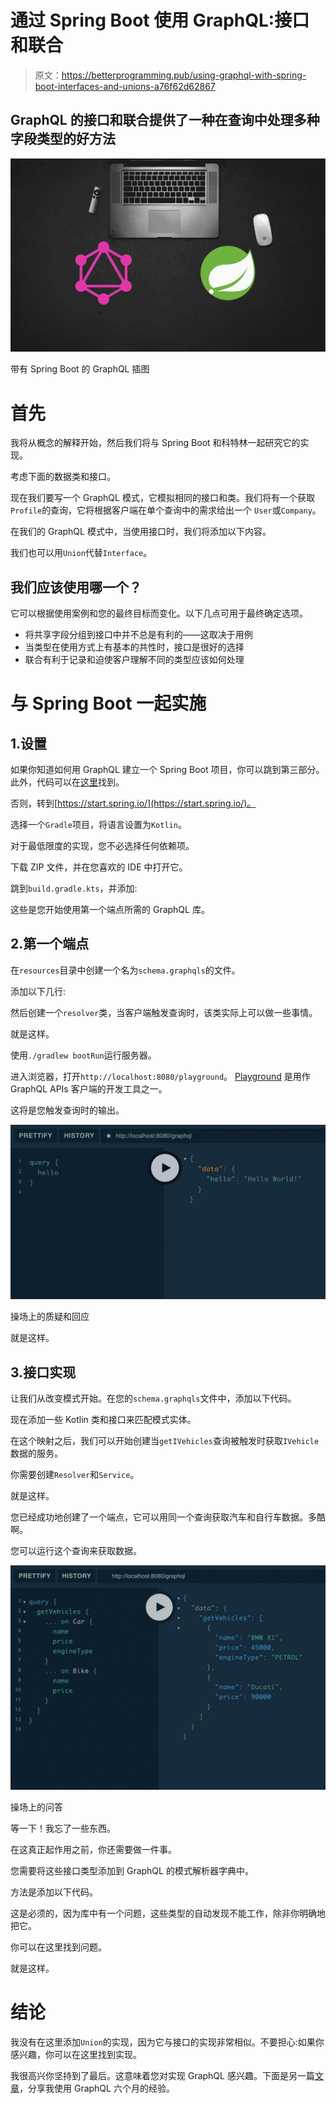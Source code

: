 # 通过 Spring Boot 使用 GraphQL:接口和联合

> 原文：<https://betterprogramming.pub/using-graphql-with-spring-boot-interfaces-and-unions-a76f62d62867>

## GraphQL 的接口和联合提供了一种在查询中处理多种字段类型的好方法

![](img/1568a7f63df2118d6bc517970d38967b.png)

带有 Spring Boot 的 GraphQL 插图

# 首先

我将从概念的解释开始，然后我们将与 Spring Boot 和科特林一起研究它的实现。

考虑下面的数据类和接口。

现在我们要写一个 GraphQL 模式，它模拟相同的接口和类。我们将有一个获取`Profile`的查询，它将根据客户端在单个查询中的需求给出一个 `User`或`Company`。

在我们的 GraphQL 模式中，当使用接口时，我们将添加以下内容。

我们也可以用`Union`代替`Interface`。

## 我们应该使用哪一个？

它可以根据使用案例和您的最终目标而变化。以下几点可用于最终确定选项。

*   将共享字段分组到接口中并不总是有利的——这取决于用例
*   当类型在使用方式上有基本的共性时，接口是很好的选择
*   联合有利于记录和迫使客户理解不同的类型应该如何处理

# 与 Spring Boot 一起实施

## 1.设置

如果你知道如何用 GraphQL 建立一个 Spring Boot 项目，你可以跳到第三部分。此外，代码可以在[这里](https://github.com/maniish-jaiin/graphql-interfaces-unions)找到。

否则，转到[https://start.spring.io/](https://start.spring.io/)。

选择一个`Gradle`项目，将语言设置为`Kotlin`。

对于最低限度的实现，您不必选择任何依赖项。

下载 ZIP 文件，并在您喜欢的 IDE 中打开它。

跳到`build.gradle.kts`，并添加:

这些是您开始使用第一个端点所需的 GraphQL 库。

## 2.第一个端点

在`resources`目录中创建一个名为`schema.graphqls`的文件。

添加以下几行:

然后创建一个`resolver`类，当客户端触发查询时，该类实际上可以做一些事情。

就是这样。

使用`./gradlew bootRun`运行服务器。

进入浏览器，打开`http://localhost:8080/playground`。 [Playground](https://www.apollographql.com/docs/apollo-server/testing/graphql-playground/) 是用作 GraphQL APIs 客户端的开发工具之一。

这将是您触发查询时的输出。

![](img/980c72b4d801ce771b7a5e2a45246d7a.png)

操场上的质疑和回应

就是这样。

## 3.接口实现

让我们从改变模式开始。在您的`schema.graphqls`文件中，添加以下代码。

现在添加一些 Kotlin 类和接口来匹配模式实体。

在这个映射之后，我们可以开始创建当`getIVehicles`查询被触发时获取`IVehicle`数据的服务。

你需要创建`Resolver`和`Service`。

就是这样。

您已经成功地创建了一个端点，它可以用同一个查询获取汽车和自行车数据。多酷啊。

您可以运行这个查询来获取数据。

![](img/b6d923d3ce603d4e7da542bbd38a6fa8.png)

操场上的问答

等一下！我忘了一些东西。

在这真正起作用之前，你还需要做一件事。

您需要将这些接口类型添加到 GraphQL 的模式解析器字典中。

方法是添加以下代码。

这是必须的，因为库中有一个问题，这些类型的自动发现不能工作，除非你明确地把它。

你可以在这里找到问题。

就是这样。

# 结论

我没有在这里添加`Union`的实现，因为它与接口的实现非常相似。不要担心:如果你感兴趣，你可以在这里找到实现。

我很高兴你坚持到了最后。这意味着您对实现 GraphQL 感兴趣。下面是另一篇[文章](https://levelup.gitconnected.com/6-months-of-using-graphql-faa0fb68b4af)，分享我使用 GraphQL 六个月的经验。
